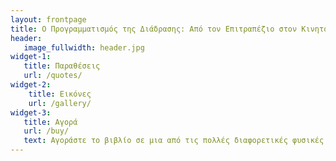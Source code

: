```yaml
---
layout: frontpage
title: Ο Προγραμματισμός της Διάδρασης: Από τον Επιτραπέζιο στον Κινητό και Διάχυτο Υπολογισμό
header:
   image_fullwidth: header.jpg
widget-1:
   title: Παραθέσεις
   url: /quotes/
widget-2:
    title: Εικόνες
    url: /gallery/
widget-3:
   title: Αγορά
   url: /buy/
   text: Αγοράστε το βιβλίο σε μια από τις πολλές διαφορετικές φυσικές και ηλεκτρονικές μορφές
---
```

